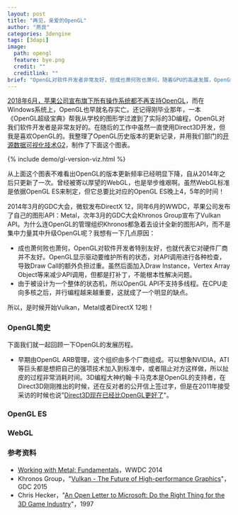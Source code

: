 ```yaml
---
layout: post
title: "再见，亲爱的OpenGL"
author: "燕良"
categories: 3dengine
tags: [3dapi]
image:
  path: opengl
  feature: bye.png
  credit: ""
  creditlink: ""
brief: "OpenGL对软件开发者非常友好，但成也萧何败也萧何，随着GPU的高速发展，OpenGL也越来越力不从心。OpenGL在我学习3D编程的道路上给过我非常大的帮助，但是时候说再见了。"
---
```


[2018年6月，苹果公司宣布旗下所有操作系统都不再支持OpenGL](https://www.anandtech.com/show/12894/apple-deprecates-opengl-across-all-oses)，而在Windows系统上，OpenGL也早就名存实亡。还记得刚毕业那年，一本《OpenGL超级宝典》帮我从学校的图形学过渡到了实际的3D编程，OpenGL对我们软件开发者是非常友好的。在随后的工作中虽然一直使用Direct3D开发，但我是喜欢OpenGL的。我整理了OpenGL历史版本的更新记录，并用我们部门的[开源数据可视化技术G2](https://antv.alipay.com/zh-cn/g2/3.x/index.html)，制作了下面这个图表。

{% include demo/gl-version-viz.html %}

从上面这个图表不难看出OpenGL的版本更新频率已经明显下降，自从2014年之后只更新了一次。曾经被寄以厚望的WebGL，也是举步维艰啊。虽然WebGL标准是依据OpenGL ES来制定，但它总要比对应的OpenGL ES晚上4，5年的时间！

2014年3月的GDC大会，微软发布DirectX 12，同年6月的WWDC，苹果公司发布了自己的图形API：Metal，次年3月的GDC大会Khronos Group宣布了Vulkan API。为什么连OpenGL的管理组织Khronos都急着去设计全新的图形API，而不是集中力量其中升级OpenGL呢？我想有一下几点原因：

* 成也萧何败也萧何，OpenGL对软件开发者特别友好，也就代表它对硬件厂商并不友好。OpenGL显示驱动要维护所有的状态，对API调用进行各种检查，导致Draw Call的额外负担过重。虽然后面加入Draw Instance，Vertex Array Object等来减少API调用，但都是打补丁，不能根本性解决问题。
* 由于被设计为一个整体的状态机，所以OpenGL API不支持多线程。在CPU走向多核之后，并行编程越来越重要，这就成了一个明显的缺点。

所以，是时候开始Vulkan，Metal或者DirectX 12啦！

### OpenGL简史

下面我们就一起回顾一下OpenGL的发展历程。

* 早期由OpenGL ARB管理，这个组织由多个厂商组成。可以想象NVIDIA，ATI等巨头都是想把自己的强项技术加入到标准中，或者阻止对方这样做，所以扯皮的过程非常消耗时间。3D编程大神约翰·卡马克本是OpenGL的支持者，在Direct3D刚刚推出的时候，还在反对者的公开信上签过字，但是在2011年接受采访的时候也说"[Direct3D现在已经比OpenGL更好了](https://www.tomshardware.com/news/john-Carmack-DirectX-OpenGL-API-Doom,12372.html)"。

### OpenGL ES

### WebGL

### 参考资料

* [Working with Metal: Fundamentals](https://developer.apple.com/videos/play/wwdc2014/604/)，WWDC 2014
* Khronos Group，"[Vulkan - The Future of High-performance Graphics](https://youtu.be/QF7gENO6CI8)"，GDC 2015
* Chris Hecker，"[An Open Letter to Microsoft: Do the Right Thing for the 3D Game Industry](http://chrishecker.com/images/3/33/Gdmogl.pdf)"，1997


